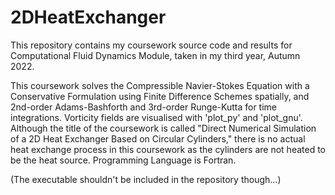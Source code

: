 # 2DHeatExchanger

This repository contains my coursework source code and results for Computational Fluid Dynamics Module, taken in my third year, Autumn 2022. 

This coursework solves the Compressible Navier-Stokes Equation with a Conservative Formulation using Finite Difference Schemes spatially, and 2nd-order Adams-Bashforth and 3rd-order Runge-Kutta for time integrations. Vorticity fields are visualised with 'plot_py' and 'plot_gnu'. Although the title of the coursework is called "Direct Numerical Simulation of a 2D Heat Exchanger Based on Circular Cylinders," there is no actual heat exchange process in this coursework as the cylinders are not heated to be the heat source. Programming Language is Fortran. 


(The executable shouldn't be included in the repository though...)
